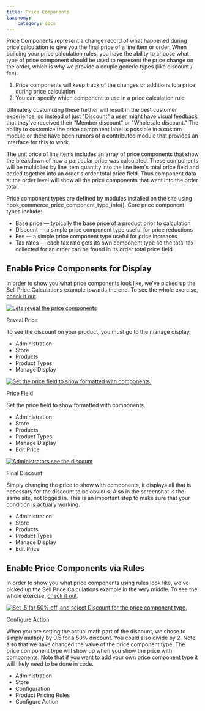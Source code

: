 ```yaml
---
title: Price Components
taxonomy:
    category: docs
---
```


<div class="docs-enhanced">
<p>Price Components represent a change record of what happened during price calculation to give you the final price of a line item or order. When building your price calculation rules, you have the ability to choose what type of price component should be used to represent the price change on the order, which is why we provide a couple generic types (like discount / fee).</p>

<ol>
    <li>Price components will keep track of the changes or additions to a price during price calculation</li>
    <li>You can specify which component to use in a price calculation rule</li>
</ol>

<p>Ultimately customizing these further will result in the best customer experience, so instead of just "Discount" a user might have visual feedback that they've received their "Member discount" or "Wholesale discount." The ability to customize the price component label is possible in a custom module or there have been rumors of a contributed module that provides an interface for this to work.</p>

<p>The unit price of line items includes an array of price components that show the breakdown of
how a particular price was calculated. These components will be multiplied by line item quantity
into the line item's total price field and added together into an order's order total price field.
Thus component data at the order level will show all the price components that went into the
order total.</p>
<p>Price component types are defined by modules installed on the site using
hook_commerce_price_component_type_info(). Core price component types include:</p>
<ul>
    <li>Base price &mdash; typically the base price of a product prior to calculation</li>
    <li>Discount &mdash; a simple price component type useful for price reductions</li>
    <li>Fee &mdash; a simple price component type useful for price increases</li>
    <li>Tax rates &mdash; each tax rate gets its own component type so the total tax collected for an
order can be found in its order total price field</li>
</ul>
<h2>Enable Price Components for Display</h2>
<p>In order to show you what price components look like, we've picked up the Sell Price Calculations example towards the end. To see the whole exercise, <a href="sell-price-calculation">check it out</a>.</p>
<div class="screenshot screenshot-caption">
    <div class="img">
        <a href="/user/pages/02.commerce1/01.user-guide/03.Pricing/04.Price-Components/Price-Calc-step8.png">
            <img src="/user/pages/02.commerce1/01.user-guide/03.Pricing/04.Price-Components/Price-Calc-step8.png" alt="Lets reveal the price components" />
        </a>
    </div>
    <div class="caption">
        <p class="caption-title">Reveal Price</p>
        <p>To see the discount on your product, you must go to the manage display.</p>
    </div>
    <ul class="screenshot_breadcrumbs">
        <li class="first">Administration</li>
        <li>Store</li>
        <li>Products</li>
        <li>Product Types</li>
        <li class="last">Manage Display</li>
    </ul>
</div>

<div class="screenshot screenshot-caption">
    <div class="img">
        <a href="/user/pages/02.commerce1/01.user-guide/03.Pricing/04.Price-Components/Price-Calc-step9.png">
            <img src="/user/pages/02.commerce1/01.user-guide/03.Pricing/04.Price-Components/Price-Calc-step9.png" alt="Set the price field to show formatted with components." />
        </a>
    </div>
    <div class="caption">
        <p class="caption-title">Price Field</p>
        <p>Set the price field to show formatted with components.</p>
    </div>
    <ul class="screenshot_breadcrumbs">
        <li class="first">Administration</li>
        <li>Store</li>
        <li>Products</li>
        <li>Product Types</li>
        <li>Manage Display</li>
        <li class="last">Edit Price</li>
    </ul>
</div>

<div class="screenshot screenshot-caption">
    <div class="img">
        <a href="/user/pages/02.commerce1/01.user-guide/03.Pricing/04.Price-Components/Price-Calc-step10.png">
            <img src="/user/pages/02.commerce1/01.user-guide/03.Pricing/04.Price-Components/Price-Calc-step10.png" alt="Administrators see the discount" />
        </a>
    </div>
    <div class="caption">
        <p class="caption-title">Final Discount</p>
        <p>Simply changing the price to show with components, it displays all that is necessary for the discount to be obvious. Also in the screenshot is the same site, not logged in. This is an important step to make sure that your condition is actually working.</p>
    </div>
    <ul class="screenshot_breadcrumbs">
        <li class="first">Administration</li>
        <li>Store</li>
        <li>Products</li>
        <li>Product Types</li>
        <li>Manage Display</li>
        <li class="last">Edit Price</li>
    </ul>
</div>
<h2>Enable Price Components via Rules</h2>
<p>In order to show you what price components using rules look like, we've picked up the Sell Price Calculations example in the very middle. To see the whole exercise, <a href="/sell-price-calculation">check it out</a>.</p>
<div class="screenshot screenshot-caption">
    <div class="img">
        <a href="/user/pages/02.commerce1/01.user-guide/03.Pricing/04.Price-Components/Price-Calc-step6.png">
            <img src="/user/pages/02.commerce1/01.user-guide/03.Pricing/04.Price-Components/Price-Calc-step6.png" alt="Set .5 for 50% off, and select Discount for the price component type." />
        </a>
    </div>
    <div class="caption">
        <p class="caption-title">Configure Action</p>
        <p>When you are setting the actual math part of the discount, we chose to simply multiply by 0.5 for a 50% discount. You could also divide by 2. Note also that we have changed the value of the price component type. The price component type will show up when you show the price with components. Note that if you want to add your own price component type it will likely need to be done in code.</p>
    </div>
    <ul class="screenshot_breadcrumbs">
        <li class="first">Administration</li>
        <li>Store</li>
        <li>Configuration</li>
        <li>Product Pricing Rules</li>
        <li class="last">Configure Action</li>
    </ul>
</div>
</div>

